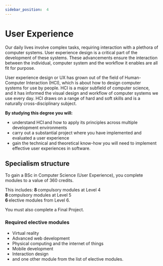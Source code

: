 ```yaml
---
sidebar_position:  4
---
```


# User Experience

Our daily lives involve complex tasks, requiring interaction with a plethora of computer systems. User experience design is a critical part of the development of these systems. These advancements ensure the interaction between the individual, computer system and the workflow it enables are all fit for purpose.

User experience design or UX has grown out of the field of Human-Computer Interaction (HCI), which is about how to design computer systems for use by people. HCI is a major subfield of computer science, and it has informed the visual design and workflow of computer systems we use every day. HCI draws on a range of hard and soft skills and is a naturally cross-disciplinary subject.

**By studying this degree you will:**

- understand HCI and how to apply its principles across multiple development environments
- carry out a substantial project where you have implemented and evaluated a user experience
- gain the technical and theoretical know-how you will need to implement effective user experiences in software.

## Specialism structure

To gain a BSc in Computer Science (User Experience), you complete modules to a value of 360 credits.

This includes:
**8** compulsory modules at Level 4  
**8** compulsory modules at Level 5  
**6** elective modules from Level 6.

You must also complete a Final Project.

### Required elective modules

- Virtual reality
- Advanced web development
- Physical computing and the internet of things
- Mobile development
- Interaction design
- and one other module from the list of elective modules.
